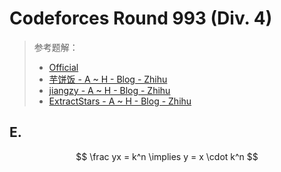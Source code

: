 # Codeforces Round 993 (Div. 4)



> 参考题解：
>
> - [Official](https://codeforces.com/blog/entry/137306) 
> - [芋饼饭 - A ~ H - Blog - Zhihu](https://www.bilibili.com/video/BV1N1BcY1EwW/) 
> - [jiangzy - A ~ H - Blog - Zhihu](https://zhuanlan.zhihu.com/p/12842465557) 
> - [ExtractStars - A ~ H - Blog - Zhihu](https://zhuanlan.zhihu.com/p/12796875130) 
> 

## E. 


$$
\frac yx = k^n \implies y = x \cdot k^n
$$


```cpp

```
